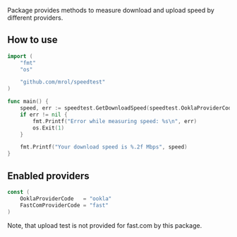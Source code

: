 Package provides methods to measure download and upload speed by different providers.

## How to use
```go
import (
	"fmt"
	"os"

	"github.com/mrol/speedtest"
)

func main() {
	speed, err := speedtest.GetDownloadSpeed(speedtest.OoklaProviderCode)
	if err != nil {
		fmt.Printf("Error while measuring speed: %s\n", err)
		os.Exit(1)
	}

	fmt.Printf("Your download speed is %.2f Mbps", speed)
}
```

## Enabled providers
```go
const (
	OoklaProviderCode   = "ookla"
	FastComProviderCode = "fast"
)
```
Note, that upload test is not provided for fast.com by this package.